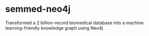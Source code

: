 # semmed-neo4j
Transformed a 2 billion-record biomedical database into a machine learning-friendly knowledge graph using Neo4j
